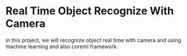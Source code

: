 #  Real Time Object Recognize With Camera

in this project, we will recognize object real time with camera and using machine learning and also coreml framework.
